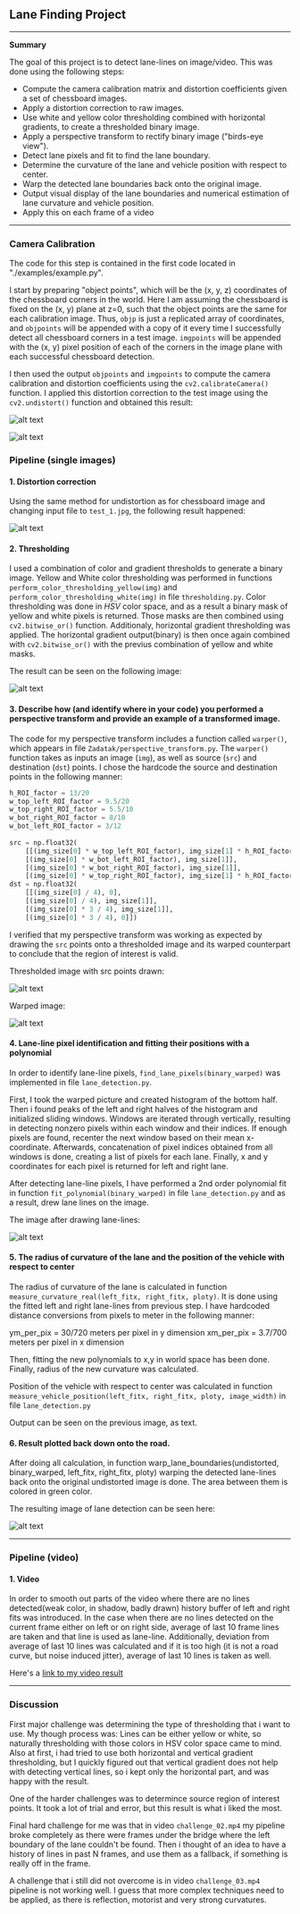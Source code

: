 ## Lane Finding Project
 
 
 
---
 
**Summary**
 
The goal of this project is to detect lane-lines on image/video. This was done using the following steps:
 
* Compute the camera calibration matrix and distortion coefficients given a set of chessboard images.
* Apply a distortion correction to raw images.
* Use white and yellow color thresholding combined with horizontal gradients, to create a thresholded binary image.
* Apply a perspective transform to rectify binary image ("birds-eye view").
* Detect lane pixels and fit to find the lane boundary.
* Determine the curvature of the lane and vehicle position with respect to center.
* Warp the detected lane boundaries back onto the original image.
* Output visual display of the lane boundaries and numerical estimation of lane curvature and vehicle position.
* Apply this on each frame of a video
 
[//]: # (Image References)
 
[image0]: ./Zadatak/camera_cal/calibration1.jpg "Original_Chess"
[image1]: ./Zadatak/undistorted_chess/calibration1.jpg "Undistorted_Chess"
[image2]: ./Zadatak/undistorted/test1.jpg "Road Transformed"
[image3]: ./Zadatak/thresholded/test1.jpg "Binary Example"
[image4]: ./Zadatak/perspective_transformed/test1.jpg "Warp Example"
[image5]: ./Zadatak/lane_boundary_detected/test1.jpg "Fit Visual"
[image6]: ./Zadatak/warped_back/test1.jpg "Output"
[image7]: ./Zadatak/with_src/test1.jpg "With_Src"
 
---
 
 
### Camera Calibration
 
The code for this step is contained in the first code located in "./examples/example.py".  
 
I start by preparing "object points", which will be the (x, y, z) coordinates of the chessboard corners in the world. Here I am assuming the chessboard is fixed on the (x, y) plane at z=0, such that the object points are the same for each calibration image.  Thus, `objp` is just a replicated array of coordinates, and `objpoints` will be appended with a copy of it every time I successfully detect all chessboard corners in a test image.  `imgpoints` will be appended with the (x, y) pixel position of each of the corners in the image plane with each successful chessboard detection.  
 
I then used the output `objpoints` and `imgpoints` to compute the camera calibration and distortion coefficients using the `cv2.calibrateCamera()` function.  I applied this distortion correction to the test image using the `cv2.undistort()` function and obtained this result: 
 
![alt text][image0]
 
![alt text][image1]
 
### Pipeline (single images)
 
#### 1. Distortion correction
 
Using the same method for undistortion as for chessboard image and changing input file to `test_1.jpg`, the following result happened:
 
![alt text][image2]
 
#### 2. Thresholding
 
I used a combination of color and gradient thresholds to generate a binary image. Yellow and White color thresholding was performed in functions `perform_color_thresholding_yellow(img)` and `perform_color_thresholding_white(img)` in file `thresholding.py`. Color thresholding was done in *HSV* color space, and as a result a binary mask of yellow and white pixels is returned. Those masks are then combined using `cv2.bitwise_or()` function. Additionaly, horizontal gradient thresholding was applied. The horizontal gradient output(binary) is then once again combined with `cv2.bitwise_or()` with the previus combination of yellow and white masks. 
 
The result can be seen on the following image:
 
![alt text][image3]
 
#### 3. Describe how (and identify where in your code) you performed a perspective transform and provide an example of a transformed image.
 
The code for my perspective transform includes a function called `warper()`, which appears in file `Zadatak/perspective_transform.py`.  The `warper()` function takes as inputs an image (`img`), as well as source (`src`) and destination (`dst`) points.  I chose the hardcode the source and destination points in the following manner:
 
```python
h_ROI_factor = 13/20
w_top_left_ROI_factor = 9.5/20
w_top_right_ROI_factor = 5.5/10
w_bot_right_ROI_factor = 8/10
w_bot_left_ROI_factor = 3/12
 
src = np.float32( 
    [[(img_size[0] * w_top_left_ROI_factor), img_size[1] * h_ROI_factor],
    [(img_size[0] * w_bot_left_ROI_factor), img_size[1]],
    [(img_size[0] * w_bot_right_ROI_factor), img_size[1]],
    [(img_size[0] * w_top_right_ROI_factor), img_size[1] * h_ROI_factor ]])
dst = np.float32(
    [[(img_size[0] / 4), 0],
    [(img_size[0] / 4), img_size[1]],
    [(img_size[0] * 3 / 4), img_size[1]],
    [(img_size[0] * 3 / 4), 0]])
```
 
I verified that my perspective transform was working as expected by drawing the `src` points onto a thresholded image and its warped counterpart to conclude that the region of interest is valid.
 
Thresholded image with src points drawn:
 
![alt text][image7]
 
 
Warped image:
 
![alt text][image4]
 
 
 
#### 4. Lane-line pixel identification and fitting their positions with a polynomial
 
In order to identify lane-line pixels, `find_lane_pixels(binary_warped)` was implemented in file `lane_detection.py`. 
 
First, I took the warped picture and created histogram of the bottom half. Then i found peaks of the left and right halves of the histogram and initialized sliding windows. Windows are iterated through vertically, resulting in detecting nonzero pixels within each window and their indices. If enough pixels are found, recenter the next window based on their mean x-coordinate. Afterwards, concatenation of pixel indices obtained from all windows is done, creating a list of pixels for each lane. Finally, x and y coordinates for each pixel is returned for left and right lane.
 
 
After detecting lane-line pixels, I have performed a 2nd order polynomial fit in function `fit_polynomial(binary_warped)` in file `lane_detection.py` and as a result, drew lane lines on the image.
 
The image after drawing lane-lines:
 
![alt text][image5]
 
#### 5. The radius of curvature of the lane and the position of the vehicle with respect to center
 
The radius of curvature of the lane is calculated in function `measure_curvature_real(left_fitx, right_fitx, ploty)`. It is done using the fitted left and right lane-lines from previous step. I have hardcoded distance conversions from pixels to meter in the following manner:
 
ym_per_pix = 30/720   meters per pixel in y dimension
xm_per_pix = 3.7/700  meters per pixel in x dimension
 
 
Then, fitting the new polynomials to x,y in world space has been done. Finally, radius of the new curvature was calculated.
 
 
Position of the vehicle with respect to center was calculated in function `measure_vehicle_position(left_fitx, right_fitx, ploty, image_width)` in file `lane_detection.py`
 
Output can be seen on the previous image, as text.
 
#### 6. Result plotted back down onto the road.
 
After doing all calculation, in function warp_lane_boundaries(undistorted, binary_warped, left_fitx, right_fitx, ploty) warping the detected lane-lines back onto the original undistorted image is done. The area between them is colored in green color. 
 
The resulting image of lane detection can be seen here:
 
![alt text][image6]
 
---
 
### Pipeline (video)
 
#### 1. Video
 
In order to smooth out parts of the video where there are no lines detected(weak color, in shadow, badly drawn) history buffer of left and right fits was introduced. In the case when there are no lines detected on the current frame either on left or on right side, average of last 10 frame lines are taken and that line is used as lane-line. Additionally, deviation from average of last 10 lines was calculated and if it is too high (it is not a road curve, but noise induced jitter), average of last 10 lines is taken as well.
 
Here's a [link to my video result](./project_video.mp4)
 
---
 
### Discussion
 
First major challenge was determining the type of thresholding that i want to use. My though process was: Lines can be either yellow or white, so naturally thresholding with those colors in HSV color space came to mind. Also at first, i had tried to use both horizontal and vertical gradient thresholding, but I quickly figured out that vertical gradient does not help with detecting vertical lines, so i kept only the horizontal part, and was happy with the result.
 
One of the harder challenges was to determince source region of interest points. It took a lot of trial and error, but this result is what i liked the most.
 
Final hard challenge for me was that in video `challenge_02.mp4` my pipeline broke completely as there were frames under the bridge where the left boundary of the lane couldn't be found. Then i thought of an idea to have a history of lines in past N frames, and use them as a fallback, if something is really off in the frame.
 
A challenge that i still did not overcome is in video `challenge_03.mp4` pipeline is not working well. I guess that more complex techniques need to be applied, as there is reflection, motorist and very strong curvatures.